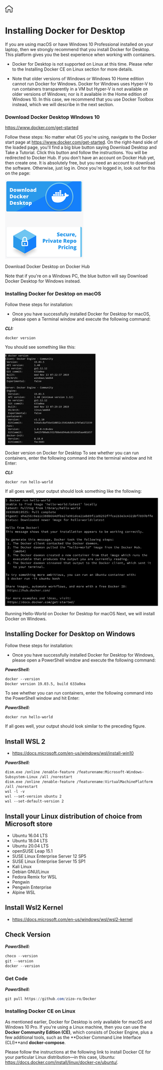 [![Home](../../img/home.png)](../README.md)
#  Installing Docker for Desktop
If you are using macOS or have Windows 10 Professional installed on your laptop, then we strongly recommend that you install Docker for Desktop. This platform gives you the best experience when working with containers.


- Docker for Desktop is not supported on Linux at this time. Please refer to the Installing Docker CE on Linux section for more details.

- Note that older versions of Windows or Windows 10 Home edition cannot run Docker for Windows. Docker for Windows uses Hyper-V to run containers transparently in a VM but Hyper-V is not available on older versions of Windows; nor is it available in the Home edition of Windows 10. In this case, we recommend that you use Docker Toolbox instead, which we will describe in the next section.

### Download Docker Desktop WIndows 10
 https://www.docker.com/get-started

 Follow these steps:
No matter what OS you're using, navigate to the Docker start page at https://www.docker.com/get-started.
On the right-hand side of the loaded page, you'll find a big blue button saying Download Desktop and Take a Tutorial. Click this button and follow the instructions. You will be redirected to Docker Hub. If you don't have an account on Docker Hub yet, then create one. It is absolutely free, but you need an account to download the software. Otherwise, just log in.
Once you're logged in, look out for this on the page:

![id](../../img/L01-ID-p1.png)


Download Docker Desktop on Docker Hub


Note that if you're on a Windows PC, the blue button will say Download Docker Desktop for Windows instead.

### Installing Docker for Desktop on macOS
Follow these steps for installation:

- Once you have successfully installed Docker for Desktop for macOS, please open a Terminal window and execute the following command:
 
***CLI:***
```
docker version
```
You should see something like this:

![id](../../img/L01-ID-p2.png)


Docker version on Docker for Desktop
To see whether you can run containers, enter the following command into the terminal window and hit Enter:

***CLI:***
```
docker run hello-world
```
If all goes well, your output should look something like the following:

![id](../../img/L01-ID-p3.png)

Running Hello-World on Docker for Desktop for macOS
Next, we will install Docker on Windows.

## Installing Docker for Desktop on Windows
Follow these steps for installation:

- Once you have successfully installed Docker for Desktop for Windows, please open a PowerShell window and execute the following command:

***PowerShell:***
```
docker --version
Docker version 19.03.5, build 633a0ea
```
To see whether you can run containers, enter the following command into the PowerShell window and hit Enter:

***PowerShell:***
```
docker run hello-world
```

If all goes well, your output should look similar to the preceding figure.

## Install WSL 2

- https://docs.microsoft.com/en-us/windows/wsl/install-win10

***PowerShell:***
```
dism.exe /online /enable-feature /featurename:Microsoft-Windows-Subsystem-Linux /all /norestart
dism.exe /online /enable-feature /featurename:VirtualMachinePlatform /all /norestart
wsl -l -v
wsl --set-version ubuntu 2
wsl --set-default-version 2
```
## Install your Linux distribution of choice from Microsoft store

- Ubuntu 16.04 LTS
- Ubuntu 18.04 LTS
- Ubuntu 20.04 LTS
- openSUSE Leap 15.1
- SUSE Linux Enterprise Server 12 SP5
- SUSE Linux Enterprise Server 15 SP1
- Kali Linux
- Debian GNU/Linux
- Fedora Remix for WSL
- Pengwin
- Pengwin Enterprise
- Alpine WSL



## Install Wsl2 Kernel
- https://docs.microsoft.com/en-us/windows/wsl/wsl2-kernel

## Check Version

***PowerShell:***
```powershell
choco --version
git --version
docker --version
```

### Get Code

***PowerShell:***
```powershell
git pull https://github.com/zizo-ro/Docker
```



### Installing Docker CE on Linux

As mentioned earlier, Docker for Desktop is only available for macOS and Windows 10 Pro. If you're using a Linux machine, then you can use the **Docker Community Edition (CE)**, which consists of Docker Engine, plus a few additional tools, such as the **Docker Command Line Interface (CLI)**and **docker-compose**.

Please follow the instructions at the following link to install Docker CE for your particular Linux distribution—in this case, Ubuntu: https://docs.docker.com/install/linux/docker-ce/ubuntu/.

